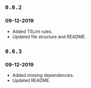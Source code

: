 ## `0.0.2` 
### 09-12-2019 

* Added TSLint rules.
* Updated file structure and README.

## `0.0.3` 
### 09-12-2019 

* Added missing dependencies.
* Updated README.
